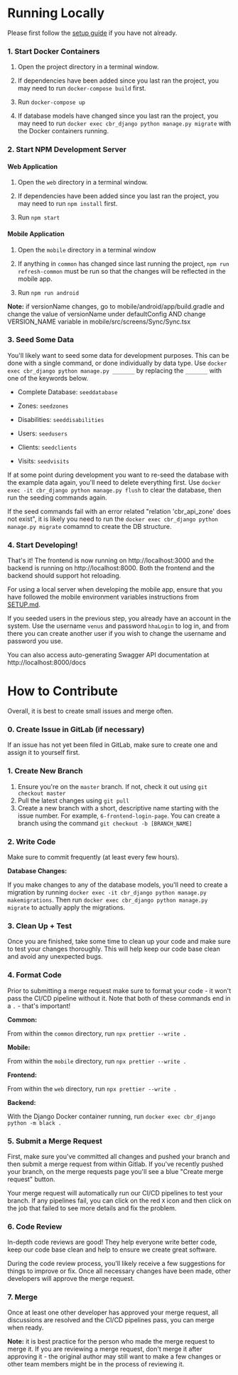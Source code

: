# Running Locally

Please first follow the [setup guide](SETUP.md) if you have not already.

### 1. Start Docker Containers

1. Open the project directory in a terminal window.

2. If dependencies have been added since you last ran the project, you may need to run `docker-compose build` first.

3. Run `docker-compose up`

4. If database models have changed since you last ran the project, you may need to run `docker exec cbr_django python manage.py migrate` with the Docker containers running.

### 2. Start NPM Development Server

#### Web Application

1. Open the `web` directory in a terminal window.

2. If dependencies have been added since you last ran the project, you may need to run `npm install` first.

3. Run `npm start`

#### Mobile Application

1. Open the `mobile` directory in a terminal window

2. If anything in `common` has changed since last running the project, `npm run refresh-common` must be run so that the changes will be reflected in the mobile app.

3. Run `npm run android`

**Note:** if versionName changes, go to mobile/android/app/build.gradle and change the value of versionName under defaultConfig AND change VERSION_NAME variable in mobile/src/screens/Sync/Sync.tsx 

### 3. Seed Some Data

You'll likely want to seed some data for development purposes. This can be done with a single command, or done individually by data type. Use `docker exec cbr_django python manage.py _______` by replacing the `_______` with one of the keywords below.

- Complete Database: `seeddatabase`

- Zones: `seedzones`
- Disabilities: `seeddisabilities`
- Users: `seedusers`
- Clients: `seedclients`
- Visits: `seedvisits`

If at some point during development you want to re-seed the database with the example data again, you'll need to delete everything first. Use `docker exec -it cbr_django python manage.py flush` to clear the database, then run the seeding commands again.

If the seed commands fail with an error related "relation 'cbr_api_zone' does not exist", it is likely you need to run the `docker exec cbr_django python manage.py migrate` comamnd to create the DB structure.

### 4. Start Developing!

That's it! The frontend is now running on http://localhost:3000 and the backend is running on http://localhost:8000. Both the frontend and the backend should support hot reloading.

For using a local server when developing the mobile app, ensure that you have followed the mobile environment variables instructions from [SETUP.md](SETUP.md).

If you seeded users in the previous step, you already have an account in the system. Use the username `venus` and password `hhaLogin` to log in, and from there you can create another user if you wish to change the username and password you use.

You can also access auto-generating Swagger API documentation at http://localhost:8000/docs

# How to Contribute

Overall, it is best to create small issues and merge often.

### 0. Create Issue in GitLab (if necessary)

If an issue has not yet been filed in GitLab, make sure to create one and assign it to yourself first.

### 1. Create New Branch

1. Ensure you're on the `master` branch. If not, check it out using `git checkout master`
2. Pull the latest changes using `git pull`
3. Create a new branch with a short, descriptive name starting with the issue number. For example, `6-frontend-login-page`. You can create a branch using the command `git checkout -b [BRANCH_NAME]`

### 2. Write Code

Make sure to commit frequently (at least every few hours).

**Database Changes:**

If you make changes to any of the database models, you'll need to create a migration by running `docker exec -it cbr_django python manage.py makemigrations`. Then run `docker exec cbr_django python manage.py migrate` to actually apply the migrations.

### 3. Clean Up + Test

Once you are finished, take some time to clean up your code and make sure to test your changes thoroughly. This will help keep our code base clean and avoid any unexpected bugs.

### 4. Format Code

Prior to submitting a merge request make sure to format your code - it won't pass the CI/CD pipeline without it. Note that both of these commands end in a `.` - that's important!

**Common:**

From within the `common` directory, run `npx prettier --write .`

**Mobile:**

From within the `mobile` directory, run `npx prettier --write .`

**Frontend:**

From within the `web` directory, run `npx prettier --write .`

**Backend:**

With the Django Docker container running, run `docker exec cbr_django python -m black .`

### 5. Submit a Merge Request

First, make sure you've committed all changes and pushed your branch and then submit a merge request from within Gitlab. If you've recently pushed your branch, on the merge requests page you'll see a blue "Create merge request" button.

Your merge request will automatically run our CI/CD pipelines to test your branch. If any pipelines fail, you can click on the red `X` icon and then click on the job that failed to see more details and fix the problem.

### 6. Code Review

In-depth code reviews are good! They help everyone write better code, keep our code base clean and help to ensure we create great software.

During the code review process, you'll likely receive a few suggestions for things to improve or fix. Once all necessary changes have been made, other developers will approve the merge request.

### 7. Merge

Once at least one other developer has approved your merge request, all discussions are resolved and the CI/CD pipelines pass, you can merge when ready.

**Note:** it is best practice for the person who made the merge request to merge it. If you are reviewing a merge request, don't merge it after approving it - the original author may still want to make a few changes or other team members might be in the process of reviewing it.

